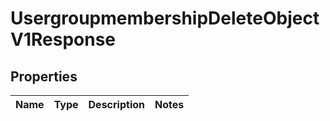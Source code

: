 
# UsergroupmembershipDeleteObjectV1Response

## Properties
| Name | Type | Description | Notes |
| ------------ | ------------- | ------------- | ------------- |




